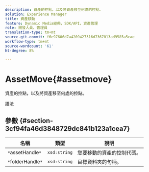 ```yaml
---
description: 資產的控點，以及將資產移至何處的控點。
solution: Experience Manager
title: 資產移動
feature: Dynamic Media經典，SDK/API，資產管理
role: 開發人員、管理員
translation-type: tm+mt
source-git-commit: f6c97606d7a4209427316d7367013ad9585a5cae
workflow-type: tm+mt
source-wordcount: '61'
ht-degree: 8%

---
```



# AssetMove{#assetmove}

資產的控點，以及將資產移至何處的控點。

語法

## 參數 {#section-3cf94fa46d3848729dc841b123a1cea7}

| 名稱 | 類型 | 說明 |
|---|---|---|
| `*`assetHandle`*` | `xsd:string` | 您要移動的資產的控制代碼。 |
| `*`folderHandle`*` | `xsd:string` | 目標資料夾的句柄。 |

